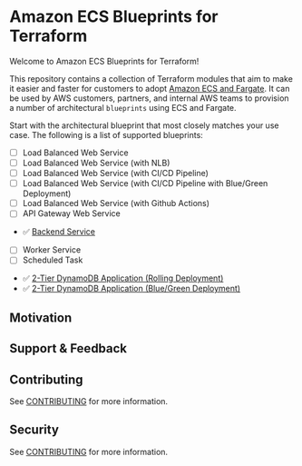 # Amazon ECS Blueprints for Terraform

Welcome to Amazon ECS Blueprints for Terraform!

This repository contains a collection of Terraform modules that aim to make it easier and faster for customers to adopt [Amazon ECS and Fargate](https://aws.amazon.com/ecs/). It can be used by AWS customers, partners, and internal AWS teams to provision a number of architectural `blueprints` using ECS and Fargate.

Start with the architectural blueprint that most closely matches your use case.  The following is a list of supported blueprints:

- [ ] Load Balanced Web Service
- [ ] Load Balanced Web Service (with NLB)
- [ ] Load Balanced Web Service (with CI/CD Pipeline)
- [ ] Load Balanced Web Service (with CI/CD Pipeline with Blue/Green Deployment)
- [ ] Load Balanced Web Service (with Github Actions)
- [ ] API Gateway Web Service
- ✅ [Backend Service](./examples/backend-service/README.md)
- [ ] Worker Service
- [ ] Scheduled Task
- ✅ [2-Tier DynamoDB Application (Rolling Deployment)](./examples/rolling_deployment/README.md)
- ✅ [2-Tier DynamoDB Application (Blue/Green Deployment)](./examples/blue_green_deployment/README.md)


## Motivation


## Support & Feedback


## Contributing

See [CONTRIBUTING](CONTRIBUTING.md) for more information.


## Security

See [CONTRIBUTING](CONTRIBUTING.md#security-issue-notifications) for more information.
